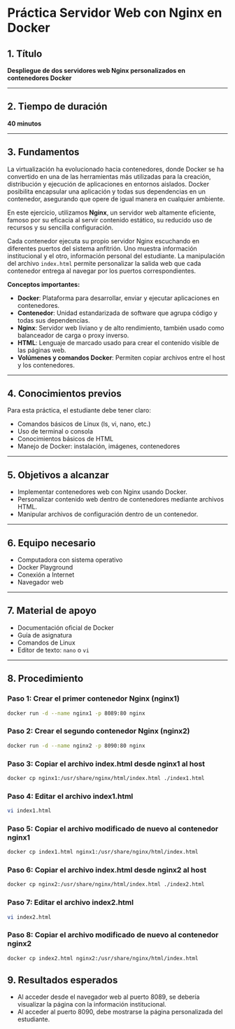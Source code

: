 # Práctica Servidor Web con Nginx en Docker

## 1. Título  
**Despliegue de dos servidores web Nginx personalizados en contenedores Docker**

---

## 2. Tiempo de duración  
**40 minutos**

---

## 3. Fundamentos

La virtualización ha evolucionado hacia contenedores, donde Docker se ha convertido en una de las herramientas más utilizadas para la creación, distribución y ejecución de aplicaciones en entornos aislados. Docker posibilita encapsular una aplicación y todas sus dependencias en un contenedor, asegurando que opere de igual manera en cualquier ambiente.

En este ejercicio, utilizamos **Nginx**, un servidor web altamente eficiente, famoso por su eficacia al servir contenido estático, su reducido uso de recursos y su sencilla configuración.

Cada contenedor ejecuta su propio servidor Nginx escuchando en diferentes puertos del sistema anfitrión. Uno muestra información institucional y el otro, información personal del estudiante. La manipulación del archivo `index.html` permite personalizar la salida web que cada contenedor entrega al navegar por los puertos correspondientes.

**Conceptos importantes:**

- **Docker**: Plataforma para desarrollar, enviar y ejecutar aplicaciones en contenedores.
- **Contenedor**: Unidad estandarizada de software que agrupa código y todas sus dependencias.
- **Nginx**: Servidor web liviano y de alto rendimiento, también usado como balanceador de carga o proxy inverso.
- **HTML**: Lenguaje de marcado usado para crear el contenido visible de las páginas web.
- **Volúmenes y comandos Docker**: Permiten copiar archivos entre el host y los contenedores.

---

## 4. Conocimientos previos

Para esta práctica, el estudiante debe tener claro:

- Comandos básicos de Linux (ls, vi, nano, etc.)
- Uso de terminal o consola
- Conocimientos básicos de HTML
- Manejo de Docker: instalación, imágenes, contenedores

---

## 5. Objetivos a alcanzar

- Implementar contenedores web con Nginx usando Docker.
- Personalizar contenido web dentro de contenedores mediante archivos HTML.
- Manipular archivos de configuración dentro de un contenedor.

---

## 6. Equipo necesario

- Computadora con sistema operativo
- Docker Playground
- Conexión a Internet
- Navegador web 

---

## 7. Material de apoyo

- Documentación oficial de Docker
- Guía de asignatura
- Comandos de Linux
- Editor de texto: `nano` o `vi`

---

## 8. Procedimiento

### Paso 1: Crear el primer contenedor Nginx (nginx1)  
```bash
docker run -d --name nginx1 -p 8089:80 nginx
```

### Paso 2: Crear el segundo contenedor Nginx (nginx2)  
```bash
docker run -d --name nginx2 -p 8090:80 nginx
```

### Paso 3: Copiar el archivo index.html desde nginx1 al host  
```bash
docker cp nginx1:/usr/share/nginx/html/index.html ./index1.html
```

### Paso 4: Editar el archivo index1.html  
```bash
vi index1.html
```

### Paso 5: Copiar el archivo modificado de nuevo al contenedor nginx1  
```bash
docker cp index1.html nginx1:/usr/share/nginx/html/index.html
```

### Paso 6: Copiar el archivo index.html desde nginx2 al host  
```bash
docker cp nginx2:/usr/share/nginx/html/index.html ./index2.html
```

### Paso 7: Editar el archivo index2.html  
```bash
vi index2.html
```

### Paso 8: Copiar el archivo modificado de nuevo al contenedor nginx2  
```bash
docker cp index2.html nginx2:/usr/share/nginx/html/index.html
```

## 9. Resultados esperados
- Al acceder desde el navegador web al puerto 8089, se debería visualizar la página con la información institucional.
- Al acceder al puerto 8090, debe mostrarse la página personalizada del estudiante.
